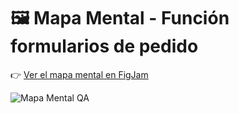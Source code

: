 # 🖼️ Mapa Mental - Función formularios de pedido

👉 [Ver el mapa mental en FigJam](https://www.figma.com/board/twmmNQRIBXshKYgu4TOFds/Mapa-menta---Urban-Scooter?node-id=0-1&t=aQS1pHuth3mp9k2s-1)

![Mapa Mental QA](https://github.com/paulinaburruel/Plantilla-proyecto/blob/064ccd72fe5b9192d00371a73162951e7da22a50/Capturas/mapamental_urbanscooter.jpg)
